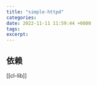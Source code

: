 ```yaml
---
title: "simple-httpd"
categories: 
date: 2022-11-11 11:59:44 +0800
tags: 
excerpt: 
---
```





## 依赖

[[cl-lib]]





